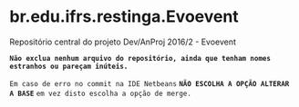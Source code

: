 # br.edu.ifrs.restinga.Evoevent
Repositório central do projeto Dev/AnProj 2016/2 - Evoevent

**`Não exclua nenhum arquivo do repositório, ainda que tenham nomes estranhos ou pareçam inúteis.`**

`Em caso de erro no commit na IDE Netbeans` **`NÃO ESCOLHA A OPÇÃO ALTERAR A BASE`** `em vez disto escolha a opção de merge.`

